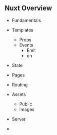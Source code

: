 
## Nuxt Overview


- Fundamentals
- Templates
  - Props
  - Events
    - Emit
    - on
- State 
- Pages
- Routing
- Assets
  - Public
  - Images

- Server
- 